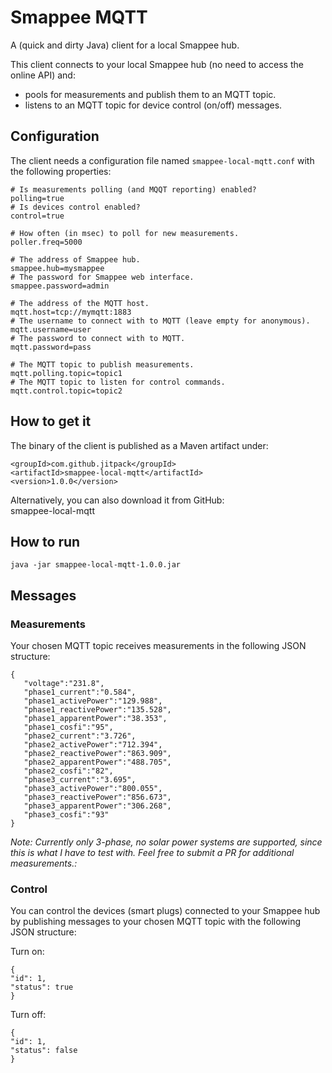 # Smappee MQTT
A (quick and dirty Java) client for a local Smappee hub.
 
This client connects to your local Smappee hub (no need to access the online API)
and:
 * pools for measurements and publish them to an MQTT topic.
 * listens to an MQTT topic for device control (on/off) messages.
  
  
## Configuration
The client needs a configuration file named `smappee-local-mqtt.conf` with the
following properties:
```
# Is measurements polling (and MQQT reporting) enabled?
polling=true
# Is devices control enabled?
control=true

# How often (in msec) to poll for new measurements.
poller.freq=5000

# The address of Smappee hub.
smappee.hub=mysmappee
# The password for Smappee web interface.
smappee.password=admin

# The address of the MQTT host.
mqtt.host=tcp://mymqtt:1883
# The username to connect with to MQTT (leave empty for anonymous).
mqtt.username=user
# The password to connect with to MQTT.
mqtt.password=pass

# The MQTT topic to publish measurements.
mqtt.polling.topic=topic1
# The MQTT topic to listen for control commands.
mqtt.control.topic=topic2
```

## How to get it
The binary of the client is published as a Maven artifact under:
```
<groupId>com.github.jitpack</groupId>
<artifactId>smappee-local-mqtt</artifactId>
<version>1.0.0</version>
```
Alternatively, you can also download it from GitHub:  
smappee-local-mqtt

## How to run
`java -jar smappee-local-mqtt-1.0.0.jar`

## Messages
### Measurements
Your chosen MQTT topic receives measurements in the following JSON structure:
```
{  
   "voltage":"231.8",
   "phase1_current":"0.584",
   "phase1_activePower":"129.988",
   "phase1_reactivePower":"135.528",
   "phase1_apparentPower":"38.353",
   "phase1_cosfi":"95",
   "phase2_current":"3.726",
   "phase2_activePower":"712.394",
   "phase2_reactivePower":"863.909",
   "phase2_apparentPower":"488.705",
   "phase2_cosfi":"82",
   "phase3_current":"3.695",
   "phase3_activePower":"800.055",
   "phase3_reactivePower":"856.673",
   "phase3_apparentPower":"306.268",
   "phase3_cosfi":"93"
}
```
_Note: Currently only 3-phase, no solar power systems are supported, since this
is what I have to test with. Feel free to submit a PR for additional measurements.:_

### Control
You can control the devices (smart plugs) connected to your Smappee hub by publishing
messages to your chosen MQTT topic with the following JSON structure:

Turn on:
```
{
"id": 1,
"status": true
}
```

Turn off:
```
{
"id": 1,
"status": false
}
```